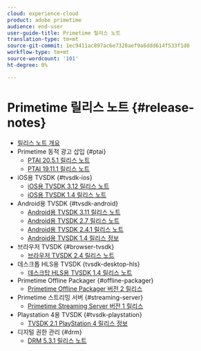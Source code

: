 ```yaml
---
cloud: experience-cloud
product: adobe primetime
audience: end-user
user-guide-title: Primetime 릴리스 노트
translation-type: tm+mt
source-git-commit: 1ec9411ac897ac6e7328aef9a6ddd614f533f1d0
workflow-type: tm+mt
source-wordcount: '101'
ht-degree: 0%

---
```



# Primetime 릴리스 노트 {#release-notes}

+ [릴리스 노트 개요](home.md)
+ Primetime 동적 광고 삽입 {#ptai}
   + [PTAI 20.5.1 릴리스 노트](ptai-20x-release-notes.md)
   + [PTAI 19.11.1 릴리스 노트](ptai-19x-release-notes.md)
+ iOS용 TVSDK {#tvsdk-ios}
   + [iOS용 TVSDK 3.12 릴리스 노트](tvsdk-3x-ios.md)
   + [iOS용 TVSDK 1.4 릴리스 노트](tvsdk-1-4-ios.md)
+ Android용 TVSDK {#tvsdk-android}
   + [Android용 TVSDK 3.11 릴리스 노트](tvsdk-3x-android.md)
   + [Android용 TVSDK 2.7 릴리스 노트](tvsdk-27-android.md)
   + [Android용 TVSDK 2.4.1 릴리스 노트](tvsdk-24-android.md)
   + [Android용 TVSDK 1.4 릴리스 정보](tvsdk-1-4-android.md)
+ 브라우저 TVSDK {#browser-tvsdk}
   + [브라우저 TVSDK 2.4 릴리스 노트](tvsdk-24-browser.md)
+ 데스크톱 HLS용 TVSDK {tvsdk-desktop-hls}
   + [데스크탑 HLS용 TVSDK 1.4 릴리스 노트](tvsdk-1-4-desktop-hls.md)
+ Primetime Offline Packager {#offline-packager}
   + [Primetime Offline Packager 버전 2 릴리스](offline-packager-2x-release-note.md)
+ Primetime 스트리밍 서버 {#streaming-server}
   + [Primetime Streaming Server 버전 1 릴리스](primetime-streaming-server-1x.md)
+ Playstation 4용 TVSDK {#tvsdk-playstation}
   + [TVSDK 2.1 PlayStation 4 릴리스 정보](tvsdk-21-ps4.md)
+ 디지털 권한 관리 {#drm}
   + [DRM 5.3.1 릴리스 노트](drm-531-release-notes.md)
